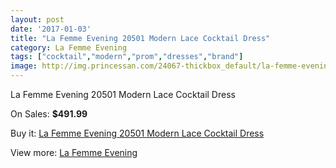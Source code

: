 ```yaml
---
layout: post
date: '2017-01-03'
title: "La Femme Evening 20501 Modern Lace Cocktail Dress"
category: La Femme Evening
tags: ["cocktail","modern","prom","dresses","brand"]
image: http://img.princessan.com/24067-thickbox_default/la-femme-evening-20501-modern-lace-cocktail-dress.jpg
---
```

La Femme Evening 20501 Modern Lace Cocktail Dress

On Sales: **$491.99**
<a href="https://www.princessan.com/en/la-femme-evening/11145-la-femme-evening-20501-modern-lace-cocktail-dress.html"><amp-img layout="responsive" width="600" height="600" src="//img.princessan.com/24067-thickbox_default/la-femme-evening-20501-modern-lace-cocktail-dress.jpg" alt="La Femme Evening 20501 Modern Lace Cocktail Dress 0" /></a>

Buy it: [La Femme Evening 20501 Modern Lace Cocktail Dress](https://www.princessan.com/en/la-femme-evening/11145-la-femme-evening-20501-modern-lace-cocktail-dress.html "La Femme Evening 20501 Modern Lace Cocktail Dress")

View more: [La Femme Evening](https://www.princessan.com/en/29-la-femme-evening "La Femme Evening")